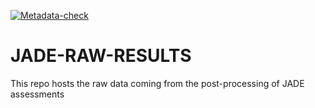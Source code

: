 [![Metadata-check](https://github.com/JADE-V-V/JADE-RAW-RESULTS/actions/workflows/metadata_check.yml/badge.svg?branch=main)](https://github.com/JADE-V-V/JADE-RAW-RESULTS/actions/workflows/metadata_check.yml)

# JADE-RAW-RESULTS
This repo hosts the raw data coming from the post-processing of JADE assessments
